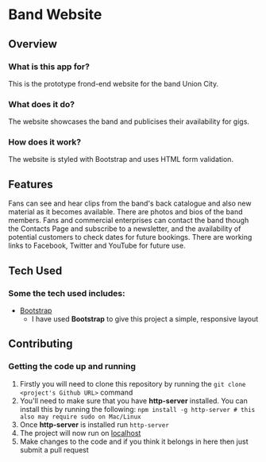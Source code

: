 
# Band Website
 
## Overview

### What is this app for?
 
This is the prototype frond-end website for the band Union City. 
 
### What does it do?
 
The website showcases the band and publicises their availability for gigs. 

### How does it work? 

The website is styled with Bootstrap and uses HTML form validation. 
 
## Features

Fans can see and hear clips from the band's back catalogue and also new material as it becomes available. There are photos and bios of the
band members. Fans and commercial enterprises can contact the band though the Contacts Page and subscribe to a newsletter, and the availability 
of potential customers to check dates for future bookings. There are working links to Facebook, Twitter and YouTube for future use. 
 
## Tech Used

### Some the tech used includes:

- [Bootstrap](http://getbootstrap.com/)
    - I have used **Bootstrap** to give this project a simple, responsive layout

 
## Contributing
 
### Getting the code up and running
1. Firstly you will need to clone this repository by running the ```git clone <project's Github URL>``` command
2. You'll need to make sure that you have **http-server** installed. You can install this by running the following: ```npm install -g http-server # this also may require sudo on Mac/Linux```
3. Once **http-server** is installed run ```http-server```
4. The project will now run on [localhost](http://127.0.0.1:8080)
5. Make changes to the code and if you think it belongs in here then just submit a pull request
